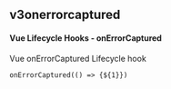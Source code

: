 ## v3onerrorcaptured
#### Vue Lifecycle Hooks - onErrorCaptured
Vue onErrorCaptured Lifecycle hook
```
onErrorCaptured(() => {${1}})
```